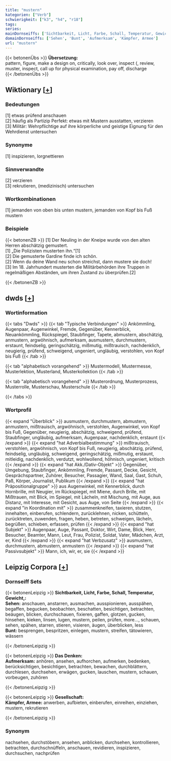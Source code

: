 ```yaml
---
title: "mustern"
kategorien: ["Verb"]
schwierigkeit: ["k3", "h4", "r18"]
tags:
series:
mainDornseiffs: ['Sichtbarkeit, Licht, Farbe, Schall, Temperatur, Gewicht,', 'Das Denken', 'Gesellschaft']
domainDornseiffs: ['Sehen', 'Bunt', 'Aufmerksam', 'Kämpfer, Armee']
url: "mustern"
---
```


{{< betonenÜbs >}}
**Übersetzung:**  
pattern, figure, make a design on, critically, look over, inspect (, review, muster, inspect, call up for physical examination, pay off, discharge  
{{< /betonenÜbs >}}

## Wiktionary [[+](https://de.wiktionary.org/wiki/mustern)]

### Bedeutungen
[1] etwas prüfend anschauen  
[2] häufig als Partizip Perfekt: etwas mit Mustern ausstatten, verzieren  
[3] Militär: Wehrpflichtige auf ihre körperliche und geistige Eignung für den Wehrdienst untersuchen  

### Synonyme
[1] inspizieren, lorgnettieren  

### Sinnverwandte
[2] verzieren  
[3] rekrutieren, (medizinisch) untersuchen  

### Wortkombinationen
[1] jemanden von oben bis unten mustern, jemanden von Kopf bis Fuß mustern  

### Beispiele
{{< betonenZB >}}
[1] Der Neuling in der Kneipe wurde von den alten Herren abschätzig gemustert.  
[1] „Die Polizisten musterten ihn.“[1]  
[2] Die gemusterte Gardine finde ich schön.  
[2] Wenn du deine Wand neu schon streichst, dann mustere sie doch!  
[3] Im 18. Jahrhundert musterten die Militärbehörden ihre Truppen in regelmäßigen Abständen, um ihren Zustand zu überprüfen.[2]  

{{< /betonenZB >}}


## dwds [[+](https://www.dwds.de/wb/mustern)]

### Wortinformation
{{< tabs "Dwds" >}}
{{< tab "Typische Verbindungen" >}}
Ankömmling, Augenpaar, Augenwinkel, Fremde, Gegenüber, Kennerblick, Neuankömmling, Rückspiegel, Staubfinger, Tapete, abmustern, abschätzig, anmustern, argwöhnisch, aufmerksam, ausmustern, durchmustern, erstaunt, feindselig, geringschätzig, mißmutig, mißtrauisch, nachdenklich, neugierig, prüfend, schweigend, ungeniert, ungläubig, verstohlen, von Kopf bis Fuß
{{< /tab >}}

{{< tab "alphabetisch vorangehend" >}}
Mustermodell, Mustermesse, Musterlektion, Musterland, Musterkollektion
{{< /tab >}}

{{< tab "alphabetisch vorangehend" >}}
Musterordnung, Musterprozess, Musterrolle, Musterschau, Musterschule
{{< /tab >}}

{{< /tabs >}}

### Wortprofil
{{< expand "Überblick" >}} ausmustern, durchmustern, abmustern, anmustern, mißtrauisch, argwöhnisch, verstohlen, Augenwinkel, von Kopf bis Fuß, Gegenüber, neugierig, abschätzig, schweigend, prüfend, Staubfinger, ungläubig, aufmerksam, Augenpaar, nachdenklich, erstaunt {{< /expand >}}
{{< expand "hat Adverbialbestimmung" >}} mißtrauisch, verstohlen, argwöhnisch, von Kopf bis Fuß, neugierig, abschätzig, prüfend, feindselig, ungläubig, schweigend, geringschätzig, mißmutig, erstaunt, mitleidig, nachdenklich, verdutzt, wohlwollend, höhnisch, ungeniert, kritisch {{< /expand >}}
{{< expand "hat Akk./Dativ-Objekt" >}} Gegenüber, Umgebung, Staubfinger, Ankömmling, Fremde, Passant, Decke, Gesicht, Gesprächspartner, Zuhörer, Besucher, Passagier, Wand, Saal, Gast, Schuh, Paß, Körper, Journalist, Publikum {{< /expand >}}
{{< expand "hat Präpositionalgruppe" >}} aus Augenwinkel, mit Kennerblick, durch Hornbrille, mit Neugier, im Rückspiegel, mit Miene, durch Brille, mit Mißtrauen, mit Blick, im Spiegel, mit Lächeln, mit Mischung, mit Auge, aus Distanz, mit Interesse, mit Gesicht, aus Auge, von Seite {{< /expand >}}
{{< expand "in Koordination mit" >}} zusammenkneifen, taxieren, stutzen, innehalten, einberufen, schlendern, zurücklehnen, nicken, schütteln, zurücktreten, zuwenden, fragen, heben, betreten, schweigen, lächeln, begrüßen, schieben, erfassen, prüfen {{< /expand >}}
{{< expand "hat Subjekt" >}} Augenpaar, Auge, Passant, Doktor, Wirt, Dame, Blick, Herr, Besucher, Beamter, Mann, Leut, Frau, Polizist, Soldat, Vater, Mädchen, Arzt, er, Kind {{< /expand >}}
{{< expand "hat Verbzusatz" >}} ausmustern, durchmustern, abmustern, anmustern {{< /expand >}}
{{< expand "hat Passivsubjekt" >}} Mann, ich, wir, er, sie {{< /expand >}}

## Leipzig Corpora [[+](https://corpora.uni-leipzig.de/en/res?word=mustern&corpusId=deu_newscrawl-public_2018)]

### Dornseiff Sets
{{< betonenLeipzig >}}
**Sichtbarkeit, Licht, Farbe, Schall, Temperatur, Gewicht,:**  
**Sehen:** anschauen, anstarren, ausmachen, ausspionieren, ausspähen, begaffen, begucken, beobachten, beschatten, besichtigen, betrachten, beäugen, blicken, durchschauen, fixieren, gaffen, glotzen, gucken, hinsehen, kieken, linsen, lugen, mustern, peilen, prüfen, more..., schauen, sehen, spähen, starren, stieren, visieren, äugen, überblicken, less  
**Bunt:** besprengen, bespritzen, einlegen, mustern, streifen, tätowieren, wässern  

{{< /betonenLeipzig >}}


{{< betonenLeipzig >}}
**Das Denken:**  
**Aufmerksam:** anhören, ansehen, aufhorchen, aufmerken, bedenken, berücksichtigen, besichtigen, betrachten, bewachen, durchblättern, durchlesen, durchsehen, erwägen, gucken, lauschen, mustern, schauen, vorbeugen, zuhören  

{{< /betonenLeipzig >}}


{{< betonenLeipzig >}}
**Gesellschaft:**  
**Kämpfer, Armee:** anwerben, aufbieten, einberufen, einreihen, einziehen, mustern, rekrutieren  

{{< /betonenLeipzig >}}

### Synonym
nachsehen, durchstöbern, ansehen, anblicken, durchsehen, kontrollieren, betrachten, durchschnüffeln, anschauen, revidieren, inspizieren, durchsuchen, nachprüfen

